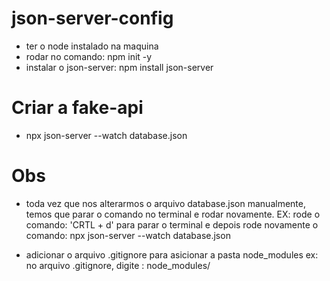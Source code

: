 # json-server-config
* ter o node instalado na maquina
* rodar no comando: npm init -y
* instalar o json-server: npm install json-server

# Criar a fake-api
* npx json-server --watch database.json

# Obs
* toda vez que nos alterarmos o arquivo database.json manualmente, temos que parar o comando no terminal e rodar novamente.
EX: rode o comando: 'CRTL + d' para parar o terminal e depois rode novamente o comando: npx json-server --watch database.json 

* adicionar o arquivo .gitignore para asicionar a pasta node_modules ex: no arquivo .gitignore, digite : node_modules/